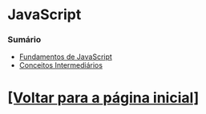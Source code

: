 # JavaScript

<!--
- `new Obj` x `new Obj()`
- `new` em funções. Exemplo: `new exampleFunction()`
- `constructor`
- A "real interação" do `constructor` e o JavaScript
- `interface`
- `delete` de valores cujo tipo de dado é primitivo em ESM
- Array
    + `isArray`
    + `forEach`
    + `slice`
- `Date`
    + `getMonth`
    + `getDate`
    + `getHours`
    + `getMinutes`
    + `getSeconds`
- `Array.prototype.slice.call()`
- `process`
- `process.env`
- `util`
    + `inspect`
- `redis`
    + `createClient`
    + `on`
    + `auth`
    + `config`
- `have` (provavelmente uma cadeia de asserção)
- `request.path`
- `join`
- `include`
- `reset`
- `arguments`
- `push`
- `inspect`
- `replace`
- Me explique cada detalhe do log abaixo:

```Bash
<ref *1> [AsyncFunction: getTemporaryCredentials] {
  default: [Circular *1],
  getDatabasePassword: [AsyncFunction: getDatabasePassword],
  esmkTreeId: 'file:///home/luis/APIs/zoe-game-api/services/sensitive_data_getters.mjs?esmk=1'
}
```

- O que significa o "`_`" no exemplo:
  + Qual é o nome deste símbolo?

```JavaScript
const _ = require("lodash");
```
-->

### Sumário

- [Fundamentos de JavaScript](./fundamentos-Javascript/fundamentos-Javascript.md)
- [Conceitos Intermediários](./conceitos-intermediarios/conceitos-intermediarios.md)
<!--
- [Técnicas Avançadas](./tecnicas-avancadas/tecnicas-avancadas.md)
- [Ferramentas e Bibliotecas](./ferramentas-bibliotecas/ferramentas-bibliotecas.md)
- [Práticas e Padrões de Código](./praticas-padroes-codigo/praticas-padroes-codigo.md)
- [Performance e Segurança](./performance-segurança/performance-segurança.md)
- [Projetos Práticos](./projetos-praticos/projetos-praticos.md)
- [Recursos Adicionais](./recursos-adicionais/recursos-adicionais.md)
-->

# [[Voltar para a página inicial]](../README.md)